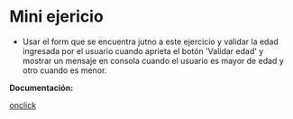 # Mini ejericio

- Usar el form que se encuentra jutno a este ejercicio y validar la edad ingresada por el usuario cuando aprieta el botón 'Validar edad' y mostrar un mensaje en consola cuando el usuario es mayor de edad y otro cuando es menor.

**Documentación:**

[onclick](https://www.w3schools.com/jsref/event_onclick.asp)

